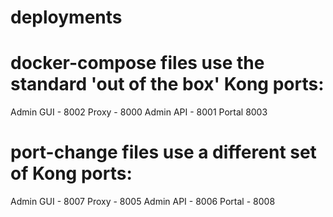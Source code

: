 # deployments

# docker-compose files use the standard 'out of the box' Kong ports:
Admin GUI - 8002
Proxy - 8000
Admin API - 8001
Portal 8003

# port-change files use a different set of Kong ports:
Admin GUI - 8007
Proxy - 8005
Admin API - 8006
Portal - 8008
